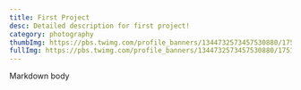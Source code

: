 ```yaml
---
title: First Project
desc: Detailed description for first project!
category: photography
thumbImg: https://pbs.twimg.com/profile_banners/1344732573457530880/1751903704/1500x500
fullImg: https://pbs.twimg.com/profile_banners/1344732573457530880/1751903704/1500x500
---
```

Markdown body
